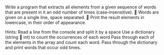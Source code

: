 Write a program that extracts all elements from a given sequence of words that are present in it an odd number of
times (case‐insensitive).
 Words are given on a single line, space separated.
 Print the result elements in lowercase, in their order of appearance.

Hints:
Read a line from the console and split it by a space
Use a dictionary (string  int) to count the occurrences of each word
Pass through each of the elements in the array and count each word.
Pass through the dictionary and print words that occur odd times.
